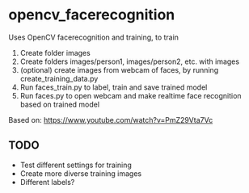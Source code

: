 # opencv_facerecognition
Uses OpenCV facerecognition and training, to train 

1. Create folder images
2. Create folders images/person1, images/person2, etc. with images
3. (optional) create images from webcam of faces, by running create_training_data.py
4. Run faces_train.py to label, train and save trained model
5. Run faces.py to open webcam and make realtime face recognition based on trained model

Based on:
https://www.youtube.com/watch?v=PmZ29Vta7Vc

## TODO
- Test different settings for training
- Create more diverse training images
- Different labels?